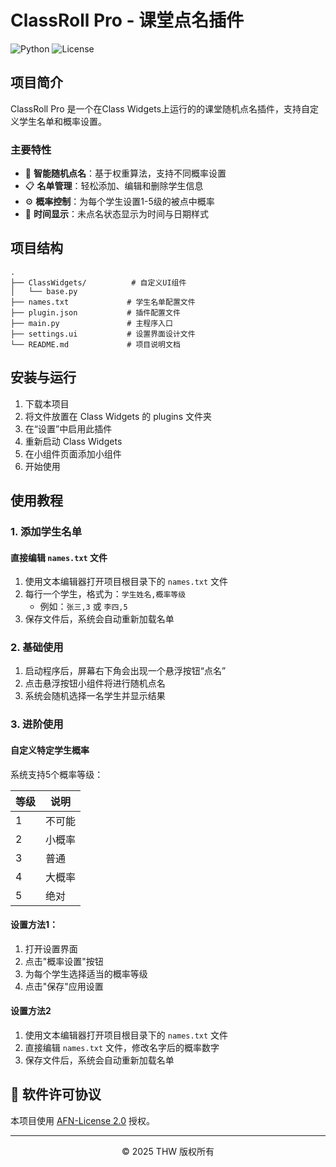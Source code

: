 # ClassRoll Pro - 课堂点名插件

![Python](https://img.shields.io/badge/python-3.8%2B-blue.svg)
![License](https://img.shields.io/badge/license-AFN--License%202.0-green.svg)

## 项目简介

ClassRoll Pro 是一个在Class Widgets上运行的的课堂随机点名插件，支持自定义学生名单和概率设置。

### 主要特性

- 🎯 **智能随机点名**：基于权重算法，支持不同概率设置
- 📋 **名单管理**：轻松添加、编辑和删除学生信息
- ⚙️ **概率控制**：为每个学生设置1-5级的被点中概率
- 📅 **时间显示**：未点名状态显示为时间与日期样式

## 项目结构

```
.
├── ClassWidgets/          # 自定义UI组件
│   └── base.py
├── names.txt             # 学生名单配置文件
├── plugin.json           # 插件配置文件
├── main.py               # 主程序入口
├── settings.ui           # 设置界面设计文件
└── README.md             # 项目说明文档
```


## 安装与运行

1. 下载本项目
2. 将文件放置在 Class Widgets 的 plugins 文件夹
3. 在“设置”中启用此插件
4. 重新启动 Class Widgets
5. 在小组件页面添加小组件
6. 开始使用

## 使用教程

### 1. 添加学生名单

#### 直接编辑 `names.txt` 文件

1. 使用文本编辑器打开项目根目录下的 `names.txt` 文件
2. 每行一个学生，格式为：`学生姓名,概率等级`
   - 例如：`张三,3` 或 `李四,5`
3. 保存文件后，系统会自动重新加载名单

### 2. 基础使用

1. 启动程序后，屏幕右下角会出现一个悬浮按钮“点名”
2. 点击悬浮按钮小组件将进行随机点名
3. 系统会随机选择一名学生并显示结果

### 3. 进阶使用

#### 自定义特定学生概率

系统支持5个概率等级：

| 等级 | 说明     |
|------|----------|
| 1    | 不可能   |
| 2    | 小概率   |
| 3    | 普通     |
| 4    | 大概率   |
| 5    | 绝对     |

#### 设置方法1：

1. 打开设置界面
2. 点击"概率设置"按钮
3. 为每个学生选择适当的概率等级
4. 点击"保存"应用设置

#### 设置方法2

1. 使用文本编辑器打开项目根目录下的 `names.txt` 文件
2. 直接编辑 `names.txt` 文件，修改名字后的概率数字
3. 保存文件后，系统会自动重新加载名单

## 📄 软件许可协议

本项目使用 [AFN-License 2.0](LICENSE) 授权。

---

<div align="center">
    <p>© 2025 THW 版权所有</p>
</div>
